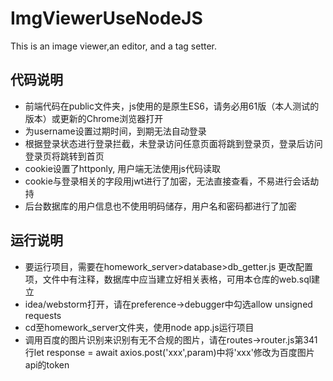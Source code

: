 # ImgViewerUseNodeJS
This is an image viewer,an editor, and a tag setter.
## 代码说明
* 前端代码在public文件夹，js使用的是原生ES6，请务必用61版（本人测试的版本）或更新的Chrome浏览器打开
* 为username设置过期时间，到期无法自动登录
* 根据登录状态进行登录拦截，未登录访问任意页面将跳到登录页，登录后访问登录页将跳转到首页
* cookie设置了httponly, 用户端无法使用js代码读取
* cookie与登录相关的字段用jwt进行了加密，无法直接查看，不易进行会话劫持
* 后台数据库的用户信息也不使用明码储存，用户名和密码都进行了加密
## 运行说明
* 要运行项目，需要在homework_server>database>db_getter.js 更改配置项，文件中有注释，数据库中应当建立好相关表格，可用本仓库的web.sql建立
* idea/webstorm打开，请在preference->debugger中勾选allow unsigned requests
* cd至homework_server文件夹，使用node app.js运行项目
* 调用百度的图片识别来识别有无不合规的图片，请在routes->router.js第341行let response = await axios.post('xxx',param)中将'xxx'修改为百度图片api的token
